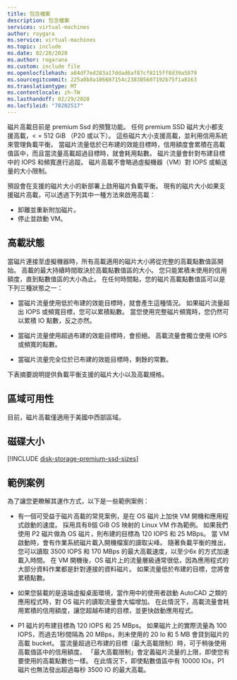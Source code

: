 ```yaml
---
title: 包含檔案
description: 包含檔案
services: virtual-machines
author: roygara
ms.service: virtual-machines
ms.topic: include
ms.date: 02/28/2020
ms.author: rogarana
ms.custom: include file
ms.openlocfilehash: a04df7ed283a17ddad6af87cf8215ff8d39a5079
ms.sourcegitcommit: 225a0b8a186687154c238305607192b75f1a8163
ms.translationtype: MT
ms.contentlocale: zh-TW
ms.lasthandoff: 02/29/2020
ms.locfileid: "78202517"
---
```

磁片高載目前是 premium Ssd 的預覽功能。 任何 premium SSD 磁片大小都支援高載，< = 512 GiB （P20 或以下）。 這些磁片大小支援高載，並利用信用系統來管理負載平衡。 當磁片流量低於已布建的效能目標時，信用額度會累積在高載值區中，而且當流量高載超過目標時，就會耗用點數。 磁片流量會針對布建目標中的 IOPS 和頻寬進行追蹤。 磁片高載不會略過虛擬機器（VM）對 IOPS 或輸送量的大小限制。

預設會在支援的磁片大小的新部署上啟用磁片負載平衡。 現有的磁片大小如果支援磁片高載，可以透過下列其中一種方法來啟用高載：

- 卸離並重新附加磁片。
- 停止並啟動 VM。

## <a name="burst-states"></a>高載狀態

當磁片連接至虛擬機器時，所有高載適用的磁片大小將從完整的高載點數值區開始。 高載的最大持續時間取決於高載點數值區的大小。 您只能累積未使用的信用額度，直到點數值區的大小為止。 在任何時間點，您的磁片高載點數值區可以是下列三種狀態之一： 

- 當磁片流量使用低於布建的效能目標時，就會產生這種情況。 如果磁片流量超出 IOPS 或頻寬目標，您可以累積點數。 當您使用完整磁片頻寬時，您仍然可以累積 IO 點數，反之亦然。  

- 當磁片流量使用超過布建的效能目標時，會拒絕。 高載流量會獨立使用 IOPS 或頻寬的點數。 

- 當磁片流量完全位於已布建的效能目標時，剩餘的常數。 

下表摘要說明提供負載平衡支援的磁片大小以及高載規格。

## <a name="regional-availability"></a>區域可用性

目前，磁片高載僅適用于美國中西部區域。

## <a name="disk-sizes"></a>磁碟大小

[!INCLUDE [disk-storage-premium-ssd-sizes](disk-storage-premium-ssd-sizes.md)]

## <a name="example-scenarios"></a>範例案例

為了讓您更瞭解其運作方式，以下是一些範例案例：

- 有一個可受益于磁片高載的常見案例，是在 OS 磁片上加快 VM 開機和應用程式啟動的速度。 採用具有8個 GiB OS 映射的 Linux VM 作為範例。 如果我們使用 P2 磁片做為 OS 磁片，則布建的目標為 120 IOPS 和 25 MBps。 當 VM 啟動時，會有作業系統磁片載入開機檔案的讀取尖峰。 隨著負載平衡的推出，您可以讀取 3500 IOPS 和 170 MBps 的最大高載速度，以至少6x 的方式加速載入時間。 在 VM 開機後，OS 磁片上的流量層級通常很低，因為應用程式的大部分資料作業都是針對連接的資料磁片。 如果流量低於布建的目標，您將會累積點數。

- 如果您裝載的是遠端虛擬桌面環境，當作用中的使用者啟動 AutoCAD 之類的應用程式時，對 OS 磁片的讀取流量會大幅增加。 在此情況下，高載流量會耗用累積的信用額度，讓您超越布建的目標，並更快啟動應用程式。

- P1 磁片的布建目標為 120 IOPS 和 25 MBps。 如果磁片上的實際流量為 100 IOPS，而過去1秒間隔為 20 MBps，則未使用的 20 Io 和 5 MB 會貸到磁片的高載 bucket。 當流量超過已布建的目標（最大高載限制）時，可于稍後使用高載值區中的信用額度。 「最大高載限制」會定義磁片流量的上限，即使您有要使用的高載點數也一樣。 在此情況下，即使點數值區中有 10000 IOs，P1 磁片也無法發出超過每秒 3500 IO 的最大高載。  
